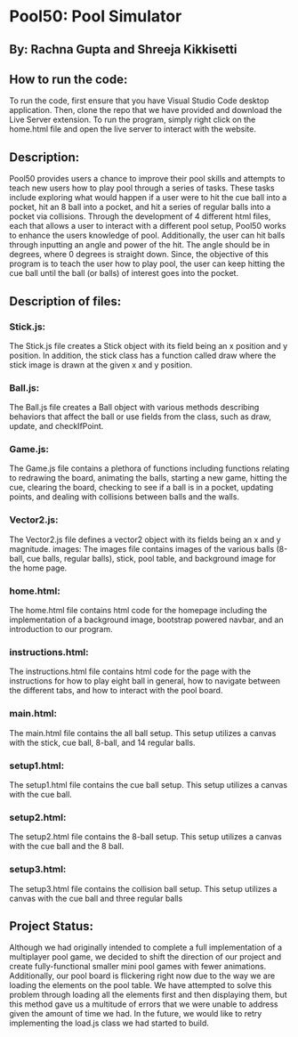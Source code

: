 # Pool50: Pool Simulator
## By: Rachna Gupta and Shreeja Kikkisetti
## How to run the code:
To run the code, first ensure that you have Visual Studio Code desktop application. Then, clone the repo that we have provided and download the Live Server extension. To run the program, simply right click on the home.html file and open the live server to interact with the website. 
## Description: 
Pool50 provides users a chance to improve their pool skills and attempts to teach new users how to play pool through a series of tasks. These tasks include exploring what would happen if a user were to hit the cue ball into a pocket, hit an 8 ball into a pocket, and hit a series of regular balls into a pocket via collisions. Through the development of 4 different html files, each that allows a user to interact with a different pool setup, Pool50 works to enhance the users knowledge of pool. Additionally, the user can hit balls through inputting an angle and power of the hit. The angle should be in degrees, where 0 degrees is straight down. Since, the objective of this program is to teach the user how to play pool, the user can keep hitting the cue ball until the ball (or balls) of interest goes into the pocket. 
## Description of files:
### Stick.js: 
The Stick.js file creates a Stick object with its field being an x position and y position. In addition, the stick class has a function called draw where the stick image is drawn at the given x and y position. 
### Ball.js: 
The Ball.js file creates a Ball object with various methods describing behaviors that affect the ball or use fields from the class, such as draw, update, and checkIfPoint. 
### Game.js: 
The Game.js file contains a plethora of functions including functions relating to redrawing the board, animating the balls, starting a new game, hitting the cue, clearing the board, checking to see if a ball is in a pocket, updating points, and dealing with collisions between balls and the walls. 
### Vector2.js: 
The Vector2.js file defines a vector2 object with its fields being an x and y magnitude.
images: The images file contains images of the various balls (8-ball, cue balls, regular balls), stick, pool table, and background image for the home page. 
### home.html: 
The home.html file contains html code for the homepage including the implementation of a background image, bootstrap powered navbar, and an introduction to our program.
### instructions.html: 
The instructions.html file contains html code for the page with the instructions for how to play eight ball in general, how to navigate between the different tabs, and how to interact with the pool board. 
### main.html: 
The main.html file contains the all ball setup. This setup utilizes a canvas with the stick, cue ball, 8-ball, and 14 regular balls. 
### setup1.html: 
The setup1.html file contains the cue ball setup. This setup utilizes a canvas with the cue ball. 
### setup2.html: 
The setup2.html file contains the 8-ball setup. This setup utilizes a canvas with the cue ball and the 8 ball. 
### setup3.html: 
The setup3.html file contains the collision ball setup. This setup utilizes a canvas with the cue ball and three regular balls
## Project Status: 
Although we had originally intended to complete a full implementation of a multiplayer pool game, we decided to shift the direction of our project and create fully-functional smaller mini pool games with fewer animations. Additionally, our pool board is flickering right now due to the way we are loading the elements on the pool table. We have attempted to solve this problem through loading all the elements first and then displaying them, but this method gave us a multitude of errors that we were unable to address given the amount of time we had. In the future, we would like to retry implementing the load.js class we had started to build. 
